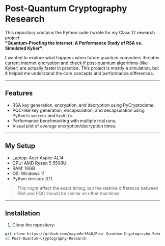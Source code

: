 # Post-Quantum Cryptography Research

This repository contains the Python code I wrote for my Class 12 research project:  
**"Quantum-Proofing the Internet: A Performance Study of RSA vs. Simulated Kyber"**.

I wanted to explore what happens when future quantum computers threaten current internet encryption and check if post-quantum algorithms (like Kyber) are actually faster in practice. This project is mostly a simulation, but it helped me understand the core concepts and performance differences.

---

## Features
- RSA key generation, encryption, and decryption using PyCryptodome.
- PQC-like key generation, encapsulation, and decapsulation using Python’s `secrets` and `hashlib`.
- Performance benchmarking with multiple trial runs.
- Visual plot of average encryption/decryption times.

---

## My Setup
- Laptop: Acer Aspire AL14  
- CPU: AMD Ryzen 5 5500U  
- RAM: 16GB  
- OS: Windows 11  
- Python version: 3.11

> This might affect the exact timing, but the relative difference between RSA and PQC should be similar on other machines.

---

## Installation

1. Clone the repository:

```bash
git clone https://github.com/mayankr1646/Post-Quantum-Cryptography-Research.git
cd Post-Quantum-Cryptography-Research
